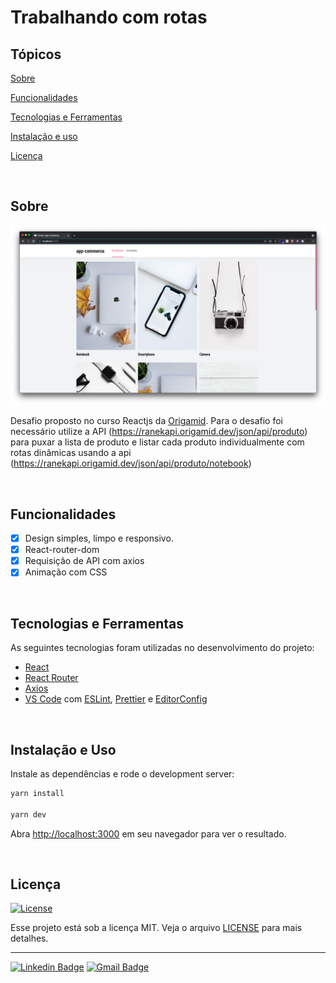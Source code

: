# Trabalhando com rotas

## Tópicos

[Sobre](#sobre)

[Funcionalidades](#funcionalidades)

[Tecnologias e Ferramentas](#tecnologias-e-ferramentas)

[Instalação e uso](#instalação-e-uso)

[Licença](#licença)

<br>

## Sobre

<p align="center">
  <img src="public/image/Home.png" alt="Home page">
</p>

Desafio proposto no curso Reactjs da [Origamid](https://www.origamid.com/).
Para o desafio foi necessário utilize a API (https://ranekapi.origamid.dev/json/api/produto) para puxar a lista de produto e listar cada produto individualmente com rotas dinâmicas usando a api (https://ranekapi.origamid.dev/json/api/produto/notebook)

<br>

## Funcionalidades

- [x] Design simples, limpo e responsivo.
- [X] React-router-dom
- [X] Requisição de API com axios
- [x] Animação com CSS

<br>

## Tecnologias e Ferramentas

As seguintes tecnologias foram utilizadas no desenvolvimento do projeto:

- [React](https://reactjs.org/)
- [React Router](https://reactrouter.com/web/guides/quick-start)
- [Axios](https://axios-http.com/docs/intro)
- [VS Code](https://code.visualstudio.com/) com [ESLint](https://eslint.org/), [Prettier](https://prettier.io/) e [EditorConfig](https://editorconfig.org/)

<br>

## Instalação e Uso

Instale as dependências e rode o development server:

```bash
yarn install

yarn dev
```

Abra [http://localhost:3000](http://localhost:3000) em seu navegador para ver o resultado.

<br>

## Licença

<a href="https://opensource.org/licenses/MIT">
  <img alt="License" src="https://img.shields.io/badge/license-MIT-6E40C9?style=flat-square">
</a>

<br>

Esse projeto está sob a licença MIT. Veja o arquivo [LICENSE](/LICENSE) para mais detalhes.

---

<!-- Made with :purple_heart: by [Daniel Silva](https://github.com/daniel-silva-dxp) -->

[![Linkedin Badge](https://img.shields.io/badge/-Daniel%20Silva-6E40C9?style=flat-square&logo=Linkedin&logoColor=white&link=https://www.linkedin.com/in/daniel-silva-dxp/)](https://www.linkedin.com/in/daniel-silva-dxp/)
[![Gmail Badge](https://img.shields.io/badge/-dfsilva.dxp@gmail.com-6E40C9?style=flat-square&logo=Gmail&logoColor=white&link=mailto:dfsilva.dxp@gmail.com)](mailto:dfsilva.dxp@gmail.com)